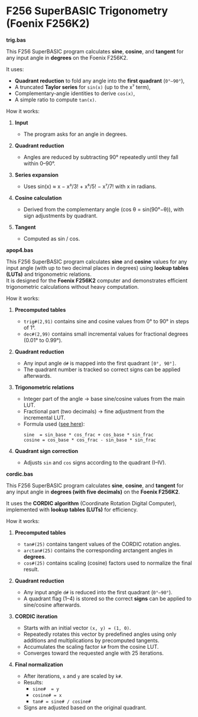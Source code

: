 # F256 SuperBASIC Trigonometry (Foenix F256K2)

**trig.bas**

This F256 SuperBASIC program calculates **sine**, **cosine**, and **tangent** for any input angle in **degrees** on the Foenix F256K2.

It uses:
- **Quadrant reduction** to fold any angle into the **first quadrant** (`0°–90°`),
- A truncated **Taylor series** for `sin(x)` (up to the x⁷ term),
- Complementary-angle identities to derive `cos(x)`,
- A simple ratio to compute `tan(x)`.

How it works:

1. **Input**
   - The program asks for an angle in degrees.

3. **Quadrant reduction**
   - Angles are reduced by subtracting 90° repeatedly until they fall within 0–90°.

5. **Series expansion**
   - Uses sin(x) ≈ x − x³/3! + x⁵/5! − x⁷/7! with x in radians.

4. **Cosine calculation**
   - Derived from the complementary angle (cos θ = sin(90°−θ)), with sign adjustments by quadrant.

6. **Tangent**
   - Computed as sin / cos.

**apop4.bas**

This F256 SuperBASIC program calculates **sine** and **cosine** values for any input angle (with up to two decimal places in degrees) using **lookup tables (LUTs)** and trigonometric relations.  
It is designed for the **Foenix F256K2** computer and demonstrates efficient trigonometric calculations without heavy computation.

How it works:

1. **Precomputed tables**  
   - `trig#(2,91)` contains sine and cosine values from 0° to 90° in steps of 1°.  
   - `dec#(2,99)` contains small incremental values for fractional degrees (0.01° to 0.99°).  

2. **Quadrant reduction**  
   - Any input angle `d#` is mapped into the first quadrant `[0°, 90°]`.  
   - The quadrant number is tracked so correct signs can be applied afterwards.  

3. **Trigonometric relations**  
   - Integer part of the angle → base sine/cosine values from the main LUT.  
   - Fractional part (two decimals) → fine adjustment from the incremental LUT.  
   - Formula used ([see here](https://stackoverflow.com/questions/1164492/sine-table-interpolation#1164638)):  
     ```
     sine  = sin_base * cos_frac + cos_base * sin_frac
     cosine = cos_base * cos_frac - sin_base * sin_frac
     ```

4. **Quadrant sign correction**  
   - Adjusts `sin` and `cos` signs according to the quadrant (I–IV).

**cordic.bas**

This F256 SuperBASIC program calculates **sine**, **cosine**, and **tangent** for any input angle in **degrees (with five decimals)** on the **Foenix F256K2**.

It uses the **CORDIC algorithm** (Coordinate Rotation Digital Computer), implemented with **lookup tables (LUTs)** for efficiency.

How it works:

1. **Precomputed tables**  
   - `tan#(25)` contains tangent values of the CORDIC rotation angles.  
   - `arctan#(25)` contains the corresponding arctangent angles in **degrees**.  
   - `cos#(25)` contains scaling (cosine) factors used to normalize the final result.  

2. **Quadrant reduction**  
   - Any input angle `d#` is reduced into the first quadrant (`0°–90°`).  
   - A quadrant flag (1–4) is stored so the correct **signs** can be applied to sine/cosine afterwards.  

3. **CORDIC iteration**  
   - Starts with an initial vector `(x, y) = (1, 0)`.  
   - Repeatedly rotates this vector by predefined angles using only additions and multiplications by precomputed tangents.  
   - Accumulates the scaling factor `k#` from the cosine LUT.  
   - Converges toward the requested angle with 25 iterations.  

4. **Final normalization**  
   - After iterations, `x` and `y` are scaled by `k#`.  
   - Results:  
     - `sine#  = y`  
     - `cosine# = x`  
     - `tan# = sine# / cosine#`  
   - Signs are adjusted based on the original quadrant.
